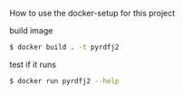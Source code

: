 How to use the docker-setup for this project

build image

```bash
$ docker build . -t pyrdfj2
```

test if it runs
```bash
$ docker run pyrdfj2 --help
```
